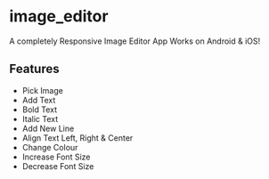 # image_editor

A completely Responsive Image Editor App Works on Android & iOS!

## Features

- Pick Image
- Add Text
- Bold Text
- Italic Text
- Add New Line
- Align Text Left, Right & Center
- Change Colour
- Increase Font Size
- Decrease Font Size
